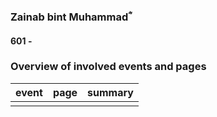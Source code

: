 ### Zainab bint Muhammadؓ
#### 601 -

### Overview of involved events and pages

event | page | summary
-|-|-
 |  |
